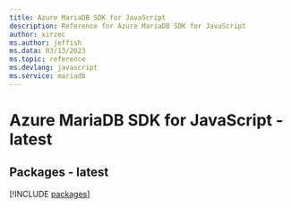```yaml
---
title: Azure MariaDB SDK for JavaScript
description: Reference for Azure MariaDB SDK for JavaScript
author: xirzec
ms.author: jeffish
ms.data: 03/13/2023
ms.topic: reference
ms.devlang: javascript
ms.service: mariadb
---
```

# Azure MariaDB SDK for JavaScript - latest
## Packages - latest
[!INCLUDE [packages](mariadb-index.md)]